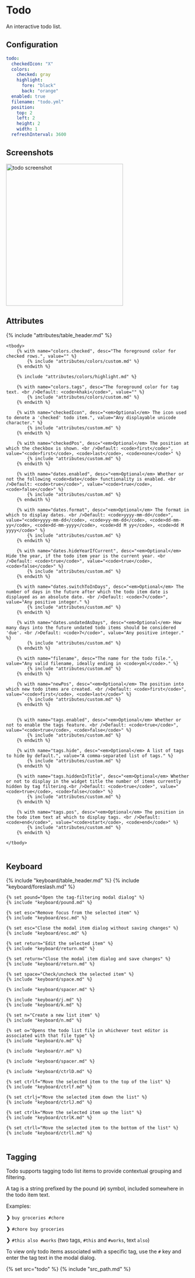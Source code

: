 # Todo

An interactive todo list.

## Configuration

```yaml
todo:
  checkedIcon: "X"
  colors:
    checked: gray
    highlight:
      fore: "black"
      back: "orange"
  enabled: true
  filename: "todo.yml"
  position:
    top: 2
    left: 2
    height: 2
    width: 1
  refreshInterval: 3600
```

## Screenshots

<img class="screenshot" src="/assets/modules/todo.png" width="320" height="388" alt="todo screenshot" />

## Attributes

<table>
    {% include "attributes/table_header.md" %}

    <tbody>
        {% with name="colors.checked", desc="The foreground color for checked rows.", value="" %}
            {% include "attributes/colors/custom.md" %}
        {% endwith %}

        {% include "attributes/colors/highlight.md" %}

        {% with name="colors.tags", desc="The foreground color for tag text. <br />Default: <code>khaki</code>", value="" %}
            {% include "attributes/colors/custom.md" %}
        {% endwith %}

        {% with name="checkedIcon", desc="<em>Optional</em> The icon used to denote a 'checked' todo item.", value="Any displayable unicode character." %}
            {% include "attributes/custom.md" %}
        {% endwith %}

        {% with name="checkedPos", desc="<em>Optional</em> The position at which the checkbox is shown. <br />Default: <code>first</code>", value="<code>first</code>, <code>last</code>, <code>none</code>" %}
            {% include "attributes/custom.md" %}
        {% endwith %}
        
        {% with name="dates.enabled", desc="<em>Optional</em> Whether or not the following <code>date</code> functionality is enabled. <br />Default: <code>true</code>", value="<code>true</code>, <code>false</code>" %}
            {% include "attributes/custom.md" %}
        {% endwith %}

        {% with name="dates.format", desc="<em>Optional</em> The format in which to display dates. <br />Default: <code>yyyy-mm-dd</code>", value="<code>yyyy-mm-dd</code>, <code>yy-mm-dd</code>, <code>dd-mm-yy</code>, <code>dd-mm-yyyy</code>, <code>dd M yy</code>, <code>dd M yyyy</code>" %}
            {% include "attributes/custom.md" %}
        {% endwith %}

        {% with name="dates.hideYearIfCurrent", desc="<em>Optional</em> Hide the year, if the todo item year is the current year. <br />Default: <code>true</code>", value="<code>true</code>, <code>false</code>" %}
            {% include "attributes/custom.md" %}
        {% endwith %}

        {% with name="dates.switchToInDays", desc="<em>Optional</em> The number of days in the future after which the todo item date is displayed as an absolute date. <br />Default: <code>7</code>", value="Any positive integer." %}
            {% include "attributes/custom.md" %}
        {% endwith %}

        {% with name="dates.undatedAsDays", desc="<em>Optional</em> How many days into the future undated todo items should be considered 'due'. <br />Default: <code>7</code>", value="Any positive integer." %}
            {% include "attributes/custom.md" %}
        {% endwith %}

        {% with name="filename", desc="The name for the todo file.", value="Any valid filename, ideally ending in <code>yml</code>." %}
            {% include "attributes/custom.md" %}
        {% endwith %}

        {% with name="newPos", desc="<em>Optional</em> The position into which new todo items are created. <br />Default: <code>first</code>", value="<code>first</code>, <code>last</code>" %}
            {% include "attributes/custom.md" %}
        {% endwith %}


        {% with name="tags.enabled", desc="<em>Optional</em> Whether or not to enable the tags feature. <br />Default: <code>true</code>", value="<code>true</code>, <code>false</code>" %}
            {% include "attributes/custom.md" %}
        {% endwith %}

        {% with name="tags.hide", desc="<em>Optional</em> A list of tags to hide by default.", value="A comma-separated list of tags." %}
            {% include "attributes/custom.md" %}
        {% endwith %}

        {% with name="tags.hiddenInTitle", desc="<em>Optional</em> Whether or not to display in the widget title the number of items currently hidden by tag filtering.<br />Default: <code>true</code>", value="<code>true</code>, <code>false</code>" %}
            {% include "attributes/custom.md" %}
        {% endwith %}

        {% with name="tags.pos", desc="<em>Optional</em> The position in the todo item text at which to display tags. <br />Default: <code>end</code>", value="<code>start</code>, <code>end</code>" %}
            {% include "attributes/custom.md" %}
        {% endwith %}

    </tbody>
</table>

## Keyboard

<table>
  {% include "keyboard/table_header.md" %}

  <tbody>
    {% include "keyboard/foreslash.md" %}

    {% set pound="Open the tag-filtering modal dialog" %}
    {% include "keyboard/pound.md" %}

    {% set esc="Remove focus from the selected item" %}
    {% include "keyboard/esc.md" %} 

    {% set esc="Close the modal item dialog without saving changes" %}
    {% include "keyboard/esc.md" %} 

    {% set return="Edit the selected item" %}
    {% include "keyboard/return.md" %} 

    {% set return="Close the modal item dialog and save changes" %}
    {% include "keyboard/return.md" %} 

    {% set space="Check/uncheck the selected item" %}
    {% include "keyboard/space.md" %} 

    {% include "keyboard/spacer.md" %}

    {% include "keyboard/j.md" %}
    {% include "keyboard/k.md" %}

    {% set n="Create a new list item" %}
    {% include "keyboard/n.md" %}

    {% set o="Opens the todo list file in whichever text editor is associated with that file type" %}
    {% include "keyboard/o.md" %}

    {% include "keyboard/r.md" %}

    {% include "keyboard/spacer.md" %}

    {% include "keyboard/ctrlD.md" %}

    {% set ctrlf="Move the selected item to the top of the list" %}
    {% include "keyboard/ctrlf.md" %}

    {% set ctrlj="Move the selected item down the list" %}
    {% include "keyboard/ctrlJ.md" %}

    {% set ctrlk="Move the selected item up the list" %}
    {% include "keyboard/ctrlK.md" %}

    {% set ctrll="Move the selected item to the bottom of the list" %}
    {% include "keyboard/ctrll.md" %}
  </tbody>
</table>

## Tagging

Todo supports tagging todo list items to provide contextual grouping and filtering.

A tag is a string prefixed by the pound (`#`) symbol, included somewhere in the todo item text.

Examples:

❯ `buy groceries #chore`

❯ `#chore buy groceries`

❯ `#this also #works` (two tags, `#this` and `#works`, text `also`)

To view only todo items associated with a specific tag, use the `#` key and enter the tag text in the modal dialog.

{% set src="todo" %}
{% include "src_path.md" %}